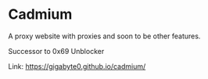 # Cadmium
A proxy website with proxies and soon to be other features.

Successor to 0x69 Unblocker

Link: https://gigabyte0.github.io/cadmium/
